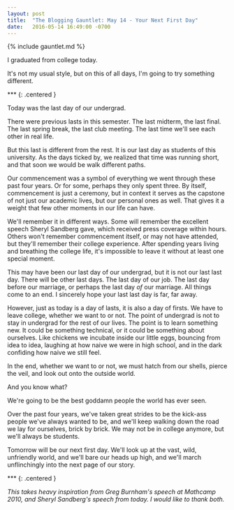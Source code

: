 ```yaml
---
layout: post
title:  "The Blogging Gauntlet: May 14 - Your Next First Day"
date:   2016-05-14 16:49:00 -0700
---
```


{% include gauntlet.md %}

I graduated from college today.

It's not my usual style, but on this of all days, I'm going
to try something different.

\*\*\*
{: .centered }

Today was the last day of our undergrad.

There were previous lasts in this semester. The last midterm,
the last final. The last spring break, the last club meeting.
The last time we'll see each other in real life.

But this last is different from the rest. It is our last
day as students of this university. As the days ticked
by, we realized that time was running short, and that soon
we would be walk different paths.

Our commencement was a symbol of everything we went through
these past four years. Or for some, perhaps they only spent
three. By itself, commencement is just a ceremony, but in
context it serves as the capstone of not just our
academic lives, but our personal ones as well.
That gives it a weight that few other moments in our life
can have.

We'll remember it in different ways. Some will remember the
excellent speech Sheryl Sandberg gave, which received
press coverage within hours. Others won't remember
commencement itself, or may not have attended, but they'll
remember their college experience.
After spending years living and breathing the college life,
it's impossible to leave it without at least one special
moment.

This may have been our last day of our undergrad, but it
is not our last last day. There will be other last days.
The last day of our job. The last day before our marriage,
or perhaps the last day *of* our marriage.
All things come to an end. I sincerely hope your
last last day is far, far away.

However, just as today is a day of lasts, it is also
a day of firsts. We have to leave college, whether we want
to or not. The point of undergrad is not to stay in
undergrad for the rest of our lives. The point is to learn
something new. It could be something technical, or it could
be something about ourselves. Like chickens we incubate
inside our little eggs, bouncing from idea to idea,
laughing at how naive we were in high school, and in the
dark confiding how naive we still feel.

In the end, whether we want to or not, we must hatch from
our shells, pierce the veil, and look out onto the
outside world.

And you know what?

We're going to be the best goddamn people the world has
ever seen.

Over the past four years, we've taken great strides to
be the kick-ass people we've always wanted to be, and we'll
keep walking down the road we lay for ourselves, brick by
brick. We may not be in college anymore, but we'll always
be students.

Tomorrow will be our next first day. We'll look up at the vast,
wild, unfriendly world, and we'll bare our heads up high, and
we'll march unflinchingly into the next page of our story.

\*\*\*
{: .centered }

*This takes heavy inspiration from Greg Burnham's speech at
Mathcamp 2010, and Sheryl Sandberg's speech from today. I would
like to thank both.*

